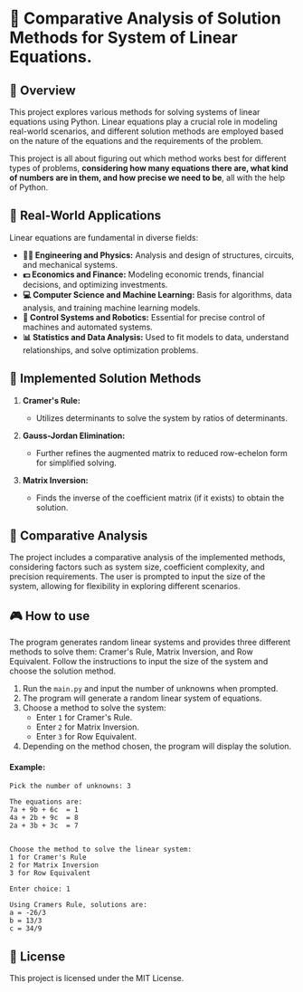 # 🤯 Comparative Analysis of Solution Methods for System of Linear Equations.

## 📝 Overview

This project explores various methods for solving systems of linear equations using Python. Linear equations play a crucial role in modeling real-world scenarios, and different solution methods are employed based on the nature of the equations and the requirements of the problem.

This project is all about figuring out which method works best for different types of problems, **considering how many equations there are, what kind of numbers are in them, and how precise we need to be**, all with the help of Python.

## 🚗 Real-World Applications

Linear equations are fundamental in diverse fields:

- **👩‍🔬 Engineering and Physics:** Analysis and design of structures, circuits, and mechanical systems.
- **💵 Economics and Finance:** Modeling economic trends, financial decisions, and optimizing investments.
- **💻 Computer Science and Machine Learning:** Basis for algorithms, data analysis, and training machine learning models.
- **🤖 Control Systems and Robotics:** Essential for precise control of machines and automated systems.
- **📊 Statistics and Data Analysis:** Used to fit models to data, understand relationships, and solve optimization problems.

## 💪 Implemented Solution Methods

1. **Cramer's Rule:**

   - Utilizes determinants to solve the system by ratios of determinants.

2. **Gauss-Jordan Elimination:**

   - Further refines the augmented matrix to reduced row-echelon form for simplified solving.

3. **Matrix Inversion:**
   - Finds the inverse of the coefficient matrix (if it exists) to obtain the solution.

## 🔎 Comparative Analysis

The project includes a comparative analysis of the implemented methods, considering factors such as system size, coefficient complexity, and precision requirements. The user is prompted to input the size of the system, allowing for flexibility in exploring different scenarios.

## 🎮 How to use

The program generates random linear systems and provides three different methods to solve them: Cramer's Rule, Matrix Inversion, and Row Equivalent. Follow the instructions to input the size of the system and choose the solution method.

1. Run the `main.py` and input the number of unknowns when prompted.
2. The program will generate a random linear system of equations.
3. Choose a method to solve the system:
   - Enter `1` for Cramer's Rule.
   - Enter `2` for Matrix Inversion.
   - Enter `3` for Row Equivalent.
4. Depending on the method chosen, the program will display the solution.

#### Example:

```
Pick the number of unknowns: 3

The equations are:
7a + 9b + 6c  = 1
4a + 2b + 9c  = 8
2a + 3b + 3c  = 7


Choose the method to solve the linear system:
1 for Cramer's Rule
2 for Matrix Inversion
3 for Row Equivalent

Enter choice: 1

Using Cramers Rule, solutions are:
a = -26/3
b = 13/3
c = 34/9
```

## 📃 License

This project is licensed under the MIT License.
